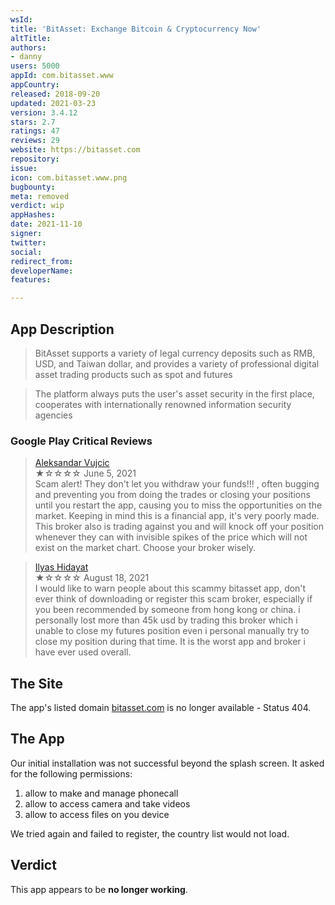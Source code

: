 ```yaml
---
wsId: 
title: 'BitAsset: Exchange Bitcoin & Cryptocurrency Now'
altTitle: 
authors:
- danny
users: 5000
appId: com.bitasset.www
appCountry: 
released: 2018-09-20
updated: 2021-03-23
version: 3.4.12
stars: 2.7
ratings: 47
reviews: 29
website: https://bitasset.com
repository: 
issue: 
icon: com.bitasset.www.png
bugbounty: 
meta: removed
verdict: wip
appHashes: 
date: 2021-11-10
signer: 
twitter: 
social: 
redirect_from: 
developerName: 
features: 

---
```


## App Description

> BitAsset supports a variety of legal currency deposits such as RMB, USD, and Taiwan dollar, and provides a variety of professional digital asset trading products such as spot and futures

> The platform always puts the user's asset security in the first place, cooperates with internationally renowned information security agencies

### Google Play Critical Reviews

> [Aleksandar Vujcic](https://play.google.com/store/apps/details?id=com.bitasset.www&reviewId=gp%3AAOqpTOHmioi6ro8UzU25LwlJ7d2YOC59nFpSjcORsumV6E8p-21YJxbKlNnmZ7qwLAlcmQ2Ictn6Bs1k85GPXGk)<br>
  ★☆☆☆☆ June 5, 2021 <br>
      Scam alert! They don't let you withdraw your funds!!! , often bugging and preventing you from doing the trades or closing your positions until you restart the app, causing you
      to miss the opportunities on the market. Keeping in mind this is a financial app, it's very poorly made. This broker also is trading against you and will knock off your position whenever they can with invisible spikes of the price which will not exist on the market chart. Choose your broker wisely.

> [Ilyas Hidayat](https://play.google.com/store/apps/details?id=com.bitasset.www&reviewId=gp%3AAOqpTOE_oh_WI7rwRT7epml5tQcv69DTIbzG-6sxJq06C_lw_0eMh_2MC79w0is7g-aQgX8M6kNjMMPvD2q_ZqU)<br>
  ★☆☆☆☆ August 18, 2021 <br>
      I would like to warn people about this scammy bitasset app, don't ever think of downloading or register this scam broker, especially if you been recommended by someone from hong kong  or china. i personally lost more than 45k usd by trading this broker which i unable to close my futures position even i personal manually try to close my position during that time. It is the worst app and broker i have ever used overall.

## The Site

The app's listed domain [bitasset.com](https://bitasset.com) is no longer available - Status 404.

## The App

Our initial installation was not successful beyond the splash screen. It asked for the following permissions:

1. allow to make and manage phonecall
2. allow to  access camera and take videos
3. allow to access files on you device

We tried again and failed to register, the country list would not load.

## Verdict

This app appears to be **no longer working**.

